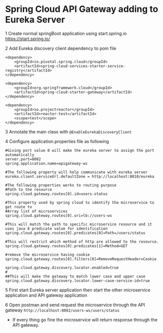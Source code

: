 # Spring Cloud API Gateway adding to Eureka Server
1 Create normal springBoot application using start.spring.io
    https://start.spring.io/

2 Add Eureka discovery client dependency to pom file 

    <dependency>
        <groupId>io.pivotal.spring.cloud</groupId>
        <artifactId>spring-cloud-services-starter-service-registry</artifactId>
    </dependency>
        
    <dependency>
        <groupId>org.springframework.cloud</groupId>
        <artifactId>spring-cloud-starter-gateway</artifactId>
    </dependency>

    <dependency>
        <groupId>io.projectreactor</groupId>
        <artifactId>reactor-test</artifactId>
        <scope>test</scope>
    </dependency>
    
3 Annotate the main class with `@EnableEurekaDiscoveryClient` 
    
4 Configure application.properties file as following

    #Giving port value 0 will make the eureka server to assign the port automatically
    server.port=8082
    spring.application.name=apigateway-ws
    
    #The following property will help communicate with eureka server
    eureka.client.serviceUrl.defaultZone = http://localhost:8010/eureka
    
    #The following properties works to routing purpose
    #Path to the resource
    spring.cloud.gateway.routes[0].id=users-status
    
    #This property used by spring cloud to identify the microservice to get route to
    #Array list of microservices
    spring.cloud.gateway.routes[0].uri=lb://users-ws
    
    #This will match the path to specific microservice resource and it uses java 8 predicate value for identification
    spring.cloud.gateway.routes[0].predicates[0]=Path=/users/status
    
    #This will restrict which method of http are allowed to the resource.
    spring.cloud.gateway.routes[0].predicates[1]=Method=GET
    
    #remove the microservice having cookie
    spring.cloud.gateway.routes[0].filters[0]=RemoveRequestHeader=Cookie
    
    spring.cloud.gateway.discovery.locator.enabled=true
    #
    ##This will make the gateway to match lower case and upper case
    spring.cloud.gateway.discovery.locator.lower-case-service-id=true
    
5 First start Eureka server application then start the other microservice application and API gateway application

6 Open postman and send request the microservice through the API gateway
    `http://localhost:8082/users-ws/users/status` 

* If every thing go fine the microservice will return response through the API gateway. 
